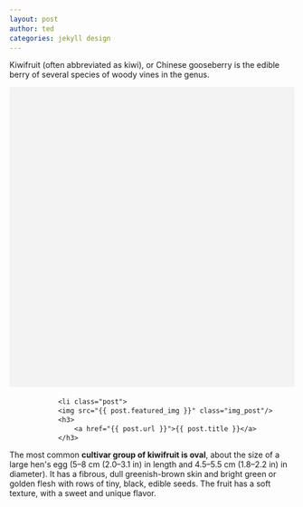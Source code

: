 ```yaml
---
layout: post
author: ted
categories: jekyll design
---
```

Kiwifruit (often abbreviated as kiwi), or Chinese gooseberry is the edible
berry of several species of woody vines in the genus.

<img src="/assets/img/posts/default.png">

~~~
            <li class="post">
            <img src="{{ post.featured_img }}" class="img_post"/>
            <h3>
                <a href="{{ post.url }}">{{ post.title }}</a>
            </h3>
~~~

The most common **cultivar group of kiwifruit is oval**, about the size of a large
hen's egg (5–8 cm (2.0–3.1 in) in length and 4.5–5.5 cm (1.8–2.2 in) in
diameter). It has a fibrous, dull greenish-brown skin and bright green or
golden flesh with rows of tiny, black, edible seeds. The fruit has a soft
texture, with a sweet and unique flavor.